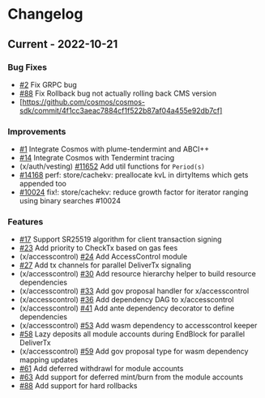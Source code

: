 <!--
Guiding Principles:

Changelogs are for humans, not machines.
There should be an entry for every single version.
The same types of changes should be grouped.
Versions and sections should be linkable.
The latest version comes first.
The release date of each version is displayed.
Mention whether you follow Semantic Versioning.

Usage:

Change log entries are to be added to the Unreleased section under the
appropriate stanza (see below). Each entry should ideally include a tag and
the Github issue reference in the following format:

* (<tag>) \#<issue-number> message

The issue numbers will later be link-ified during the release process so you do
not have to worry about including a link manually, but you can if you wish.

Types of changes (Stanzas):

"Features" for new features.
"Improvements" for changes in existing functionality.
"Deprecated" for soon-to-be removed features.
"Bug Fixes" for any bug fixes.
"Client Breaking" for breaking Protobuf, gRPC and REST routes used by end-users.
"CLI Breaking" for breaking CLI commands.
"API Breaking" for breaking exported APIs used by developers building on SDK.
"State Machine Breaking" for any changes that result in a different AppState given same genesisState and txList.
Ref: https://keepachangelog.com/en/1.0.0/
-->

# Changelog


## Current - 2022-10-21

### Bug Fixes

* [\#2](https://github.com/plume-protocol/plume-cosmos/pull/2) Fix GRPC bug
* [\#88](https://github.com/plume-protocol/plume-cosmos/pull/88) Fix Rollback bug not actually rolling back CMS version
* [https://github.com/cosmos/cosmos-sdk/commit/4f1cc3aeac7884cf1f522b87af04a455e92db7cf]

### Improvements

* [\#1](https://github.com/plume-protocol/plume-cosmos/pull/1) Integrate Cosmos with plume-tendermint and ABCI++
* [\#14](https://github.com/plume-protocol/plume-cosmos/pull/14) Integrate Cosmos with Tendermint tracing
* (x/auth/vesting) [\#11652](https://github.com/cosmos/cosmos-sdk/pull/11652) Add util functions for `Period(s)`
* [\#14168](https://github.com/cosmos/cosmos-sdk/pull/14168) perf: store/cachekv: preallocate kvL in dirtyItems which gets appended too
* [\#10024](https://github.com/cosmos/cosmos-sdk/pull/10024) fix!: store/cachekv: reduce growth factor for iterator ranging using binary searches #10024

### Features
* [\#17](https://github.com/plume-protocol/plume-cosmos/pull/17) Support SR25519 algorithm for client transaction signing
* [\#23](https://github.com/plume-protocol/plume-cosmos/pull/23) Add priority to CheckTx based on gas fees
* (x/accesscontrol) [\#24](https://github.com/plume-protocol/plume-cosmos/pull/24) Add AccessControl module
* [\#27](https://github.com/plume-protocol/plume-cosmos/pull/27) Add tx channels for parallel DeliverTx signaling
* (x/accesscontrol) [\#30](https://github.com/plume-protocol/plume-cosmos/pull/30) Add resource hierarchy helper to build resource dependencies
* (x/accesscontrol) [\#33](https://github.com/plume-protocol/plume-cosmos/pull/33) Add gov proposal handler for x/accesscontrol
* (x/accesscontrol) [\#36](https://github.com/plume-protocol/plume-cosmos/pull/36) Add dependency DAG to x/accesscontrol
* (x/accesscontrol) [\#41](https://github.com/plume-protocol/plume-cosmos/pull/41) Add ante dependency decorator to define dependencies
* (x/accesscontrol) [\#53](https://github.com/plume-protocol/plume-cosmos/pull/53) Add wasm dependency to accesscontrol keeper
* [\#58](https://github.com/plume-protocol/plume-cosmos/pull/58) Lazy deposits all module accounts during EndBlock for parallel DeliverTx
* (x/accesscontrol) [\#59](https://github.com/plume-protocol/plume-cosmos/pull/59) Add gov proposal type for wasm dependency mapping updates
* [\#61](https://github.com/plume-protocol/plume-cosmos/pull/61) Add deferred withdrawl for module accounts
* [\#63](https://github.com/plume-protocol/plume-cosmos/pull/63) Add support for deferred mint/burn from the module accounts
* [\#88](https://github.com/plume-protocol/plume-cosmos/pull/88) Add support for hard rollbacks
